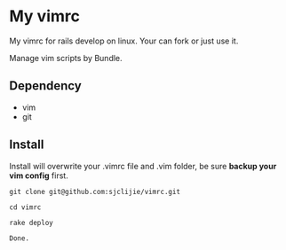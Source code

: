 # My vimrc

My vimrc for rails develop on linux. Your can fork or just use it.

Manage vim scripts by Bundle.

## Dependency

* vim
* git

## Install

Install will overwrite your .vimrc file and .vim folder, be sure **backup your vim config** first.

    git clone git@github.com:sjclijie/vimrc.git

    cd vimrc
    
    rake deploy

    Done.
